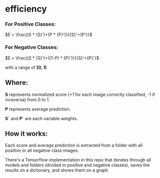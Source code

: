 # efficiency

### For Positive Classes:
$E = \frac{(S * {S}')+(P * {P}')}{{S}'+{P'}}$

### For Negative Classes:
$E = \frac{(S * {S}')+((1-P) * {P}')}{{S}'+{P}'}$

with a range of **[0, 1)**

## **Where:**

**S** represents normalized score (+1 for each image correctly classified, -1 if viceversa) from 0 to 1.

**P** represents average prediction.

**S´** and **P´** are each variable weights.

## **How it works:**

Each score and average prediction is extracted from a folder with all positive or all negative class images. 

There's a Tensorflow implementation in this repo that iterates through all models and folders (divided in positive and negative classes), saves the results on a dictionary, and shows them on a graph
